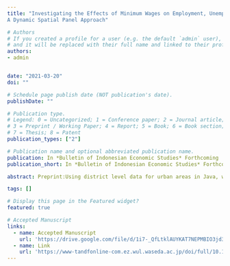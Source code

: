 ```yaml
---
title: "Investigating the Effects of Minimum Wages on Employment, Unemployment, and Labour Participation in Java Indonesia:
A Dynamic Spatial Panel Approach"

# Authors
# If you created a profile for a user (e.g. the default `admin` user), write the username (folder name) here 
# and it will be replaced with their full name and linked to their profile.
authors:
- admin


date: "2021-03-20"
doi: ""

# Schedule page publish date (NOT publication's date).
publishDate: ""

# Publication type.
# Legend: 0 = Uncategorized; 1 = Conference paper; 2 = Journal article;
# 3 = Preprint / Working Paper; 4 = Report; 5 = Book; 6 = Book section;
# 7 = Thesis; 8 = Patent
publication_types: ["2"]

# Publication name and optional abbreviated publication name.
publication: In *Bulletin of Indonesian Economic Studies* Forthcoming
publication_short: In *Bulletin of Indonesian Economic Studies* Forthcoming

abstract: Preprint:Using district level data for urban areas in Java, we reassess the impacts of minimum wages on formal and informal sector employment, unemployment, and labour participation. We employ the spatial Durbin model for our estimation and let labour markets to be spatially correlated across districts. Our main findings suggest that minimum wage hikes mainly affect the local labour market where the minimum wage increase occurs. The spill over impacts of a minimum wage increase on neighbouring districts are negligible, except for its impact on labour participation. The results of this study highlight the need to account for spatial dependence when modelling formal sector employment, unemployment, and labour participation, as we found those variables to be geographically correlated, at least across districts in Java. 

tags: []

# Display this page in the Featured widget?
featured: true

# Accepted Manuscript
links:
  - name: Accepted Manuscript
    url: 'https://drive.google.com/file/d/1i7-_QfLtklAUYKAT7NEPMBIO3jd3SA1x/view?usp=sharing'
  - name: Link
    url: 'https://www-tandfonline-com.ez.wul.waseda.ac.jp/doi/full/10.1080/00074918.2021.1914817?src='
---
```

